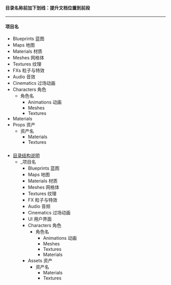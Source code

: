 #### 目录名称前加下划线：提升文档位置到前段

------

#### 项目名

- Blueprints 蓝图
- Maps 地图
- Materials 材质
- Meshes 网格体
- Textures 纹理
- FXs 粒子与特效
- Audio 音效
- Cinematics 过场动画
- Characters 角色
  - 角色名
    - Animations 动画
    - Meshes
    - Textures
- Materials
- Props 资产
  - 资产名
    - Materials
    - Textures



### 

- [目录结构说明](https://www.bilibili.com/video/BV1Za4y1s7ti?p=10)
  - _项目名
    - Blueprints 蓝图
    - Maps 地图
    - Materials 材质
    - Meshes 网格体
    - Textures 纹理
    - FX 粒子与特效
    - Audio 音频
    - Cinematics 过场动画
    - UI 用户界面
    - Characters 角色
      - 角色名
        - Animations 动画
        - Meshes
        - Textures
        - Materials
    - Assets 资产
      - 资产名
        - Materials
        - Textures